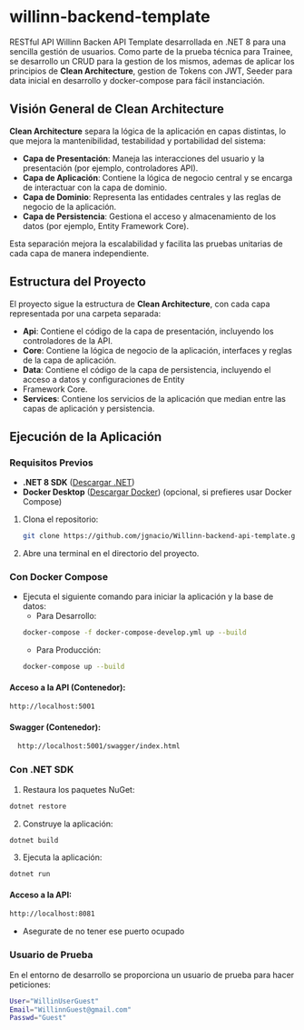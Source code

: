 # willinn-backend-template

RESTful API Willinn Backen API Template desarrollada en .NET 8 para una sencilla gestión de usuarios. Como parte de la
prueba técnica para Trainee, se desarrollo un CRUD para la gestion de los mismos, ademas de aplicar los principios de
**Clean Architecture**, gestion de Tokens con JWT, Seeder para data inicial en desarrollo y docker-compose para fácil
instanciación.

## Visión General de Clean Architecture

**Clean Architecture** separa la lógica de la aplicación en capas distintas, lo que mejora la mantenibilidad,
testabilidad y portabilidad del sistema:

- **Capa de Presentación**: Maneja las interacciones del usuario y la presentación (por ejemplo, controladores API).
- **Capa de Aplicación**: Contiene la lógica de negocio central y se encarga de interactuar con la capa de dominio.
- **Capa de Dominio**: Representa las entidades centrales y las reglas de negocio de la aplicación.
- **Capa de Persistencia**: Gestiona el acceso y almacenamiento de los datos (por ejemplo, Entity Framework Core).

Esta separación mejora la escalabilidad y facilita las pruebas unitarias de cada capa de manera independiente.

## Estructura del Proyecto

El proyecto sigue la estructura de **Clean Architecture**, con cada capa representada por una carpeta separada:

- **Api**: Contiene el código de la capa de presentación, incluyendo los controladores de la API.
- **Core**: Contiene la lógica de negocio de la aplicación, interfaces y reglas de la capa de aplicación.
- **Data**: Contiene el código de la capa de persistencia, incluyendo el acceso a datos y configuraciones de Entity
- Framework Core.
- **Services**: Contiene los servicios de la aplicación que median entre las capas de aplicación y persistencia.

## Ejecución de la Aplicación

### Requisitos Previos

- **.NET 8 SDK** ([Descargar .NET](https://dotnet.microsoft.com/en-us/download/dotnet/8.0))
- **Docker Desktop** ([Descargar Docker](https://www.docker.com/)) (opcional, si prefieres usar Docker Compose)
1. Clona el repositorio:

   ```bash
   git clone https://github.com/jgnacio/Willinn-backend-api-template.git
    ```
2. Abre una terminal en el directorio del proyecto.

### Con Docker Compose

* Ejecuta el siguiente comando para iniciar la aplicación y la base de datos:
    * Para Desarrollo:
   ```bash
   docker-compose -f docker-compose-develop.yml up --build
   ```
   * Para Producción:
   ```bash
   docker-compose up --build
   ``` 
   
#### Acceso a la API (Contenedor):
```bash
http://localhost:5001
```
#### Swagger (Contenedor):
```bash
  http://localhost:5001/swagger/index.html
  ```

### Con .NET SDK
1. Restaura los paquetes NuGet:
```bash
dotnet restore
```
2. Construye la aplicación:
```bash
dotnet build
```
3. Ejecuta la aplicación:
```bash
dotnet run
```
#### Acceso a la API:
```bash
http://localhost:8081
```

- Asegurate de no tener ese puerto ocupado

### Usuario de Prueba
En el entorno de desarrollo se proporciona un usuario de prueba para hacer peticiones:
```bash
User="WillinUserGuest"
Email="WillinnGuest@gmail.com"
Passwd="Guest"
```

